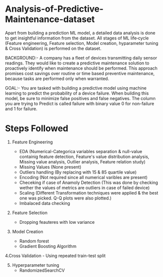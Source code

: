 # Analysis-of-Predictive-Maintenance-dataset

Apart from building a prediction ML model, a detailed data analysis is done to get insightful information
from the dataset. All stages of ML life‑cycle (Feature engineering,
Feature selection, Model creation, hyparameter tuning & Cross Validation) is
performed on the dataset. <br>

BACKGROUND:- A company has a fleet of devices transmitting daily
sensor readings. They would like to create a predictive maintenance
solution to proactively identify when maintenance should be
performed. This approach promises cost savings over routine or time based preventive maintenance, because tasks are performed only when
warranted. <br>

GOAL:- You are tasked with building a predictive model using machine
learning to predict the probability of a device failure. When building
this model, be sure to minimize false positives and false negatives. The
column you are trying to Predict is called failure with binary value 0 for
non-failure and 1 for failure. 

#   Steps Followed
1. Feature Engineering
    - EDA (Numerical-Categorica variables separation & null-value containig feature detection, Feature's value distribution analysis, Missing value analysis, Outlier analysis, Feature relation study)
    - Missing Values (None present)
    - Outliers handling (By replacing with 15 & 85 quartile value)
    - Encoding (Not required since all numerical varibles are present)
    - Checeking if case of Anamoly Detection (This was done by checking wether the values of metrics are outliers in case of failed device)
    - Scaling (Different Transformation techniques were applied & the best one was picked. Q-Q plots were also plotted.)
    - Imbalaced data checking
    
2. Feature Selection
    - Dropping feauteres with low variance
    
3. Model Creation
    - Random forest
    - Gradient Boosting Algorithm

4.Cross Validation
    - Using repeated train-test split
    
5. Hyperparameter tuning
    - RandomizedSearchCV

